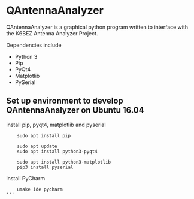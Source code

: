 # QAntennaAnalyzer
QAntennaAnalyzer is a graphical python program written to interface with the K6BEZ Antenna Analyzer Project.  

Dependencies include 
- Python 3
- Pip
- PyQt4
- Matplotlib
- PySerial

## Set up environment to develop QAntennaAnalyzer on Ubuntu 16.04
install pip, pyqt4, matplotlib and pyserial
```
	sudo apt install pip

	sudo apt update
	sudo apt install python3-pyqt4

	sudo apt install python3-matplotlib
	pip3 install pyserial
```

install PyCharm
```
	umake ide pycharm
'''

